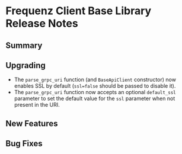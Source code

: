 # Frequenz Client Base Library Release Notes

## Summary

<!-- Here goes a general summary of what this release is about -->

## Upgrading

- The `parse_grpc_uri` function (and `BaseApiClient` constructor) now enables SSL by default (`ssl=false` should be passed to disable it).
- The `parse_grpc_uri` function now accepts an optional `default_ssl` parameter to set the default value for the `ssl` parameter when not present in the URI.

## New Features

<!-- Here goes the main new features and examples or instructions on how to use them -->

## Bug Fixes

<!-- Here goes notable bug fixes that are worth a special mention or explanation -->
